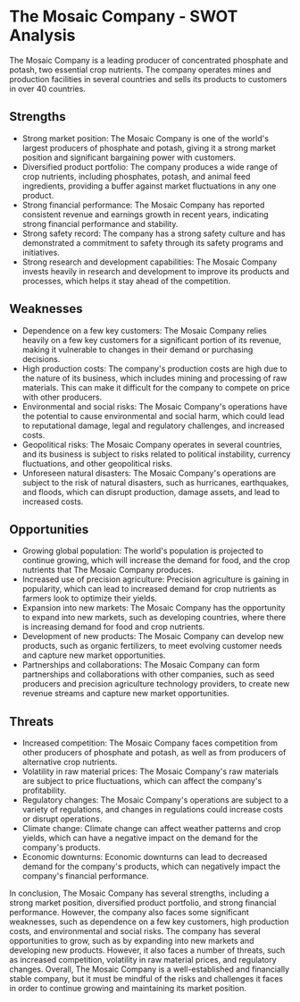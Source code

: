 # The Mosaic Company - SWOT Analysis

The Mosaic Company is a leading producer of concentrated phosphate and potash, two essential crop nutrients. The company operates mines and production facilities in several countries and sells its products to customers in over 40 countries.

## Strengths

* Strong market position: The Mosaic Company is one of the world's largest producers of phosphate and potash, giving it a strong market position and significant bargaining power with customers.
* Diversified product portfolio: The company produces a wide range of crop nutrients, including phosphates, potash, and animal feed ingredients, providing a buffer against market fluctuations in any one product.
* Strong financial performance: The Mosaic Company has reported consistent revenue and earnings growth in recent years, indicating strong financial performance and stability.
* Strong safety record: The company has a strong safety culture and has demonstrated a commitment to safety through its safety programs and initiatives.
* Strong research and development capabilities: The Mosaic Company invests heavily in research and development to improve its products and processes, which helps it stay ahead of the competition.

## Weaknesses

* Dependence on a few key customers: The Mosaic Company relies heavily on a few key customers for a significant portion of its revenue, making it vulnerable to changes in their demand or purchasing decisions.
* High production costs: The company's production costs are high due to the nature of its business, which includes mining and processing of raw materials. This can make it difficult for the company to compete on price with other producers.
* Environmental and social risks: The Mosaic Company's operations have the potential to cause environmental and social harm, which could lead to reputational damage, legal and regulatory challenges, and increased costs.
* Geopolitical risks: The Mosaic Company operates in several countries, and its business is subject to risks related to political instability, currency fluctuations, and other geopolitical risks.
* Unforeseen natural disasters: The Mosaic Company's operations are subject to the risk of natural disasters, such as hurricanes, earthquakes, and floods, which can disrupt production, damage assets, and lead to increased costs.

## Opportunities

* Growing global population: The world's population is projected to continue growing, which will increase the demand for food, and the crop nutrients that The Mosaic Company produces.
* Increased use of precision agriculture: Precision agriculture is gaining in popularity, which can lead to increased demand for crop nutrients as farmers look to optimize their yields.
* Expansion into new markets: The Mosaic Company has the opportunity to expand into new markets, such as developing countries, where there is increasing demand for food and crop nutrients.
* Development of new products: The Mosaic Company can develop new products, such as organic fertilizers, to meet evolving customer needs and capture new market opportunities.
* Partnerships and collaborations: The Mosaic Company can form partnerships and collaborations with other companies, such as seed producers and precision agriculture technology providers, to create new revenue streams and capture new market opportunities.

## Threats

* Increased competition: The Mosaic Company faces competition from other producers of phosphate and potash, as well as from producers of alternative crop nutrients.
* Volatility in raw material prices: The Mosaic Company's raw materials are subject to price fluctuations, which can affect the company's profitability.
* Regulatory changes: The Mosaic Company's operations are subject to a variety of regulations, and changes in regulations could increase costs or disrupt operations.
* Climate change: Climate change can affect weather patterns and crop yields, which can have a negative impact on the demand for the company's products.
* Economic downturns: Economic downturns can lead to decreased demand for the company's products, which can negatively impact the company's financial performance.

In conclusion, The Mosaic Company has several strengths, including a strong market position, diversified product portfolio, and strong financial performance. However, the company also faces some significant weaknesses, such as dependence on a few key customers, high production costs, and environmental and social risks. The company has several opportunities to grow, such as by expanding into new markets and developing new products. However, it also faces a number of threats, such as increased competition, volatility in raw material prices, and regulatory changes. Overall, The Mosaic Company is a well-established and financially stable company, but it must be mindful of the risks and challenges it faces in order to continue growing and maintaining its market position.
